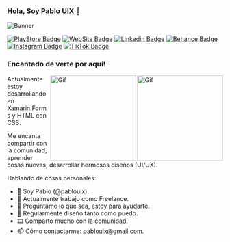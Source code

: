 ### Hola, Soy <a href="https://cutt.ly/lGBO8Kg" target="_blank">Pablo UIX</a> 👋

![Banner](https://user-images.githubusercontent.com/97201832/168076034-26724737-05e9-4898-8adb-056bd06b3062.png)

[![PlayStore Badge](https://img.shields.io/badge/Google_Play-414141?style=for-the-badge&logo=google-play&logoColor=white)](https://play.google.com/store/apps/dev?id=8081275861133106191)
[![WebSite Badge](https://img.shields.io/badge/website-000000?style=for-the-badge&logo=About.me&logoColor=white)](https://cutt.ly/lGBO8Kg)
[![Linkedin Badge](https://img.shields.io/badge/LinkedIn-0077B5?style=for-the-badge&logo=linkedin&logoColor=white)](https://www.linkedin.com/in/kingesencia)
[![Behance Badge](https://img.shields.io/badge/-Behance-blue?style=for-the-badge&logo=behance&logoColor=white)](https://www.behance.net/pablouix)
[![Instagram Badge](https://img.shields.io/badge/Instagram-E4405F?style=for-the-badge&logo=instagram&logoColor=white)](https://www.instagram.com/pablouix)
[![TikTok Badge](https://img.shields.io/badge/TikTok-000000?style=for-the-badge&logo=tiktok&logoColor=white)](https://www.tiktok.com/@pablouix)
</br>

### Encantado de verte por aquí!

<a href="https://play.google.com/store/apps/details?id=com.companyname.CuantoCobro">
  <img align="right" alt="Gif" src="https://user-images.githubusercontent.com/97201832/168071288-a803274f-58c3-436b-bfc5-85f45a11222d.png" width="200" />
</a>
<a href="https://play.google.com/store/apps/details?id=com.companyname.diccionariodominicano">
  <img align="right" alt="Gif" src="https://user-images.githubusercontent.com/97201832/168071408-65748006-2369-436c-ad95-c4e01f6afed9.png" width="200" />
</a>

Actualmente estoy desarrollando en Xamarin.Forms y HTML con CSS.

Me encanta compartir con la comunidad, aprender cosas nuevas, desarrollar hermosos diseños (UI/UX).

Hablando de cosas personales:

- 👨 Soy Pablo (@pablouix).
- 🏢 Actualmente trabajo como Freelance.
- 💬 Pregúntame lo que sea, estoy para ayudarte.
- 📝 Regularmente diseño tanto como puedo.
- 🎞️ Comparto mucho con la comunidad.
- 📫 Cómo contactarme: pablouix@gmail.com.


